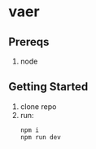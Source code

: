 # vaer

## Prereqs

1. node

## Getting Started

1. clone repo
2. run:
   ```
   npm i
   npm run dev
   ```
